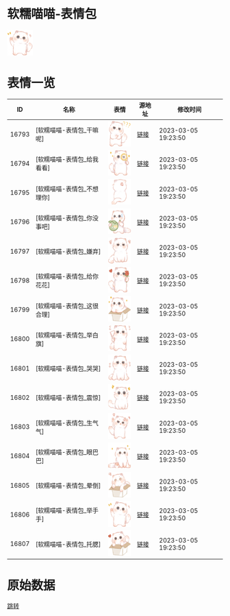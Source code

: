 # 软糯喵喵-表情包

<img src="./cover.png" height="60" alt="cover" />

# 表情一览

|ID|名称|表情|源地址|修改时间|
|----|----|----|----|----|
|16793|[软糯喵喵-表情包_干嘛呢]|<img src="./pic/016793_%5B软糯喵喵-表情包_干嘛呢%5D.png" height="60" alt="干嘛呢"/>|[链接](https://i0.hdslb.com/bfs/garb/3bddc945a10120c89281ac6d0483ec045cf8cf24.png)|2023-03-05 19:23:50|
|16794|[软糯喵喵-表情包_给我看看]|<img src="./pic/016794_%5B软糯喵喵-表情包_给我看看%5D.png" height="60" alt="给我看看"/>|[链接](https://i0.hdslb.com/bfs/garb/589958a8e437b94952569937f1c67e3528a94b3c.png)|2023-03-05 19:23:50|
|16795|[软糯喵喵-表情包_不想理你]|<img src="./pic/016795_%5B软糯喵喵-表情包_不想理你%5D.png" height="60" alt="不想理你"/>|[链接](https://i0.hdslb.com/bfs/garb/c6760156aac0d0d17d8eabe835d63c56b65aa339.png)|2023-03-05 19:23:50|
|16796|[软糯喵喵-表情包_你没事吧]|<img src="./pic/016796_%5B软糯喵喵-表情包_你没事吧%5D.png" height="60" alt="你没事吧"/>|[链接](https://i0.hdslb.com/bfs/garb/06f2fa0579d12962bfc250b97ec55080422d1404.png)|2023-03-05 19:23:50|
|16797|[软糯喵喵-表情包_嫌弃]|<img src="./pic/016797_%5B软糯喵喵-表情包_嫌弃%5D.png" height="60" alt="嫌弃"/>|[链接](https://i0.hdslb.com/bfs/garb/52aeaccadcfda1162df938b9b7ac02a51f0d3062.png)|2023-03-05 19:23:50|
|16798|[软糯喵喵-表情包_给你花花]|<img src="./pic/016798_%5B软糯喵喵-表情包_给你花花%5D.png" height="60" alt="给你花花"/>|[链接](https://i0.hdslb.com/bfs/garb/320eaf7c52d6ebe16dcebf721faac63ccae2bcfd.png)|2023-03-05 19:23:50|
|16799|[软糯喵喵-表情包_这很合理]|<img src="./pic/016799_%5B软糯喵喵-表情包_这很合理%5D.png" height="60" alt="这很合理"/>|[链接](https://i0.hdslb.com/bfs/garb/a847204d656362da2acb3522583db10ef0165cd5.png)|2023-03-05 19:23:50|
|16800|[软糯喵喵-表情包_举白旗]|<img src="./pic/016800_%5B软糯喵喵-表情包_举白旗%5D.png" height="60" alt="举白旗"/>|[链接](https://i0.hdslb.com/bfs/garb/3562622495ead08435e49c85f1fc1c5e00698f9e.png)|2023-03-05 19:23:50|
|16801|[软糯喵喵-表情包_哭哭]|<img src="./pic/016801_%5B软糯喵喵-表情包_哭哭%5D.png" height="60" alt="哭哭"/>|[链接](https://i0.hdslb.com/bfs/garb/959bc268f7e58976297286f934f417f5e58db714.png)|2023-03-05 19:23:50|
|16802|[软糯喵喵-表情包_震惊]|<img src="./pic/016802_%5B软糯喵喵-表情包_震惊%5D.png" height="60" alt="震惊"/>|[链接](https://i0.hdslb.com/bfs/garb/4f66f38e29e60f3619b36c4fbef79bf6a08f3d49.png)|2023-03-05 19:23:50|
|16803|[软糯喵喵-表情包_生气气]|<img src="./pic/016803_%5B软糯喵喵-表情包_生气气%5D.png" height="60" alt="生气气"/>|[链接](https://i0.hdslb.com/bfs/garb/fa88b402f628601d31b50ec1ea051801af858a0b.png)|2023-03-05 19:23:50|
|16804|[软糯喵喵-表情包_眼巴巴]|<img src="./pic/016804_%5B软糯喵喵-表情包_眼巴巴%5D.png" height="60" alt="眼巴巴"/>|[链接](https://i0.hdslb.com/bfs/garb/aa8cc03dbb7ca038930069e389da81db51506978.png)|2023-03-05 19:23:50|
|16805|[软糯喵喵-表情包_晕倒]|<img src="./pic/016805_%5B软糯喵喵-表情包_晕倒%5D.png" height="60" alt="晕倒"/>|[链接](https://i0.hdslb.com/bfs/garb/640193d3a3cef415886cf04b90f112ddc3888986.png)|2023-03-05 19:23:50|
|16806|[软糯喵喵-表情包_举手手]|<img src="./pic/016806_%5B软糯喵喵-表情包_举手手%5D.png" height="60" alt="举手手"/>|[链接](https://i0.hdslb.com/bfs/garb/eea2dad76c9d4ee3f10c7ab9a58e2011199ed448.png)|2023-03-05 19:23:50|
|16807|[软糯喵喵-表情包_托腮]|<img src="./pic/016807_%5B软糯喵喵-表情包_托腮%5D.png" height="60" alt="托腮"/>|[链接](https://i0.hdslb.com/bfs/garb/7e98421b96a5487f37479fc6a8d21fa937d41e8a.png)|2023-03-05 19:23:50|

# 原始数据

[跳转](./raw.json)

